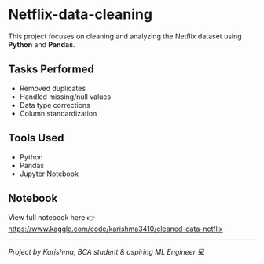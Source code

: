 # Netflix-data-cleaning

This project focuses on cleaning and analyzing the Netflix dataset using **Python** and **Pandas**.

## Tasks Performed
- Removed duplicates
- Handled missing/null values
- Data type corrections
- Column standardization

##  Tools Used
- Python
- Pandas
- Jupyter Notebook

##  Notebook
View full notebook here 👉 https://www.kaggle.com/code/karishma3410/cleaned-data-netflix

---

*Project by Karishma, BCA student & aspiring ML Engineer 💻*

